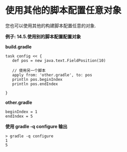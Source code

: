 # 使用其他的脚本配置任意对象

您也可以使用其他的构建脚本配置任意的对象.

**例子: 14.5.使用别的脚本配置配置对象**

**build.gradle**

    task config << {
       def pos = new java.text.FieldPosition(10)

       // 使用另一个脚本
       apply from: 'other.gradle', to: pos
       println pos.beginIndex
       println pos.endIndex

    }

**other.gradle**

    beginIndex = 1
    endIndex = 5


**使用 gradle -q configure 输出**

    > gradle -q configure
    1
    5


